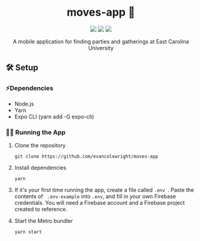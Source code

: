 <h1 align="center">moves-app 🍺</h1>

<p align="center">
  <a>
    <img src="https://img.shields.io/badge/iOS-4630EB.svg?style=flat-square&logo=APPLE&labelColor=999999&logoColor=fff">
  </a>
  <a>
    <img src="https://img.shields.io/badge/Android-4630EB.svg?style=flat-square&logo=ANDROID&labelColor=A4C639&logoColor=fff">
  </a>
  <a>
    <img src="https://img.shields.io/badge/Made%20with%20Expo-4630EB.svg?style=flat-square&logo=EXPO&labelColor=f3f3f3&logoColor=000">
  </a>
</p>

<p align="center"> A mobile application for finding parties and gatherings at East Carolina University</p>

## 🛠️ Setup

### ⚡️Dependencies

- Node.js
- Yarn
- Expo CLI (yarn add -G expo-cli)

### 👨‍💻 Running the App

1. Clone the repository

   ```
   git clone https://github.com/evancolewright/moves-app
   ```

2. Install dependencies

   ```
   yarn
   ```

3. If it's your first time running the app, create a file called `.env `. Paste the contents of ` .env-example` into `.env`, and fill in your own Firebase credentials. You will need a Firebase account and a Firebase project created to reference.

4. Start the Metro bundler

   ```
   yarn start
   ```
